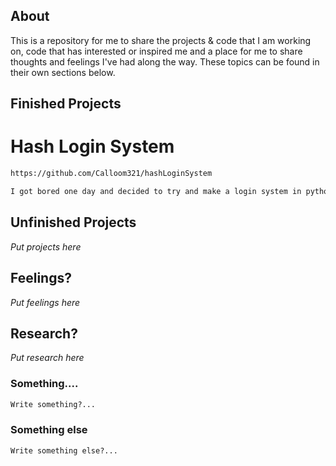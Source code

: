 ## About
This is a repository for me to share the projects & code that I am working on, code that has interested or inspired me and a place for me to share thoughts and feelings I've had along the way. These topics can be found in their own sections below.

## Finished Projects

# Hash Login System

```markdown
https://github.com/Calloom321/hashLoginSystem

I got bored one day and decided to try and make a login system in python. It slowly progressed from not being able to store accounts to being able to store accounts with a password being hashed in Sha512 using public python libraries

```

## Unfinished Projects

_Put projects here_

## Feelings?

_Put feelings here_

## Research?

_Put research here_

### Something....
```markdown
Write something?...
```

### Something else
```markdown
Write something else?...
```
